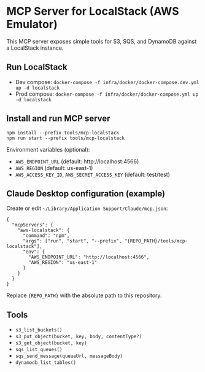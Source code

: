 # MCP Server for LocalStack (AWS Emulator)

This MCP server exposes simple tools for S3, SQS, and DynamoDB against a LocalStack instance.

## Run LocalStack
- Dev compose: `docker-compose -f infra/docker/docker-compose.dev.yml up -d localstack`
- Prod compose: `docker-compose -f infra/docker/docker-compose.yml up -d localstack`

## Install and run MCP server
```
npm install --prefix tools/mcp-localstack
npm run start --prefix tools/mcp-localstack
```

Environment variables (optional):
- `AWS_ENDPOINT_URL` (default: http://localhost:4566)
- `AWS_REGION` (default: us-east-1)
- `AWS_ACCESS_KEY_ID`, `AWS_SECRET_ACCESS_KEY` (default: test/test)

## Claude Desktop configuration (example)
Create or edit `~/Library/Application Support/Claude/mcp.json`:
```
{
  "mcpServers": {
    "aws-localstack": {
      "command": "npm",
      "args": ["run", "start", "--prefix", "{REPO_PATH}/tools/mcp-localstack"],
      "env": {
        "AWS_ENDPOINT_URL": "http://localhost:4566",
        "AWS_REGION": "us-east-1"
      }
    }
  }
}
```
Replace `{REPO_PATH}` with the absolute path to this repository.

## Tools
- `s3_list_buckets()`
- `s3_put_object(bucket, key, body, contentType?)`
- `s3_get_object(bucket, key)`
- `sqs_list_queues()`
- `sqs_send_message(queueUrl, messageBody)`
- `dynamodb_list_tables()`
